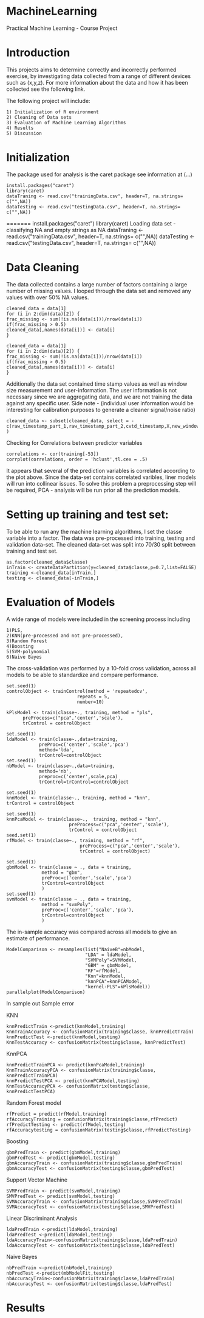 MachineLearning
===============

Practical Machine Learning - Course Project

# Introduction 
This projects aims to determine correctly and incorrectly performed exercise,
by investigating data collected from a range of different devices such as (x,y,z).
For more information about the data and how it has been collected see the following link.
   
The following project will include:

    1) Initialization of R environment
    2) Cleaning of Data sets 
    3) Evaluation of Machine Learning Algorithms  
    4) Results 
    5) Discussion 
   
# Initialization 
The package used for analysis is the caret package see information at (...)

	install.packages("caret")
	library(caret)
	dataTraning <- read.csv("trainingData.csv", header=T, na.strings= c("",NA))
	dataTesting <- read.csv("testingData.csv", header=T, na.strings= c("",NA))
=======
    install.packages("caret")
    library(caret)
    Loading data set - classifying NA and empty strings as NA
    dataTraning <- read.csv("trainingData.csv", header=T, na.strings= c("",NA))
    dataTesting <- read.csv("testingData.csv", header=T, na.strings= c("",NA))

# Data Cleaning 
The data collected contains a large number of factors containing a large number of missing values.
I looped through the data set and removed any values with over 50% NA values.

	cleaned_data = data[1]
	for (i in 2:dim(data)[2]) {
	frac_missing <- sum(!is.na(data[i]))/nrow(data[i])
	if(frac_missing > 0.5) 
	cleaned_data[,names(data[i])] <- data[i]
	}

    cleaned_data = data[1]
    for (i in 2:dim(data)[2]) {
    frac_missing <- sum(!is.na(data[i]))/nrow(data[i])
    if(frac_missing > 0.5) 
    cleaned_data[,names(data[i])] <- data[i]
    }

Additionally the data set contained time stamp values as well as window size measurement and user-information. 
The user information is not necessary since we are aggregating data, and we are not training the data against any specific user. Side note - (individual user information would be interesting for calibration purposes to generate a cleaner signal/noise ratio)

    cleaned_data <- subset(cleaned_data, select = -c(raw_timestamp_part_1,raw_timestamp_part_2,cvtd_timestamp,X,new_window,num_window,user_name) )

Checking for Correlations between predictor variables
	
    correlations <- cor(training[-53])
    corrplot(correlations, order = 'hclust',tl.cex = .5)
 
It appears that several of the prediction variables is correlated according to the plot above. Since the data-set contains correlated varibles, liner models will run into collinear issues. 
To solve this problem a preprocessing step will be required, PCA - analysis will be run prior all the prediction models. 
 
# Setting up training and test set:
To be able to run any the machine learning algorithms, I set the classe variable into a factor. 
The data was pre-processed into training, testing and validation data-set. 
The cleaned data-set was split into 70/30 split between training and test set.  

    as.factor(cleaned_data$classe)
    inTrain <- createDataPartition(y=cleaned_data$classe,p=0.7,list=FALSE)
    training <-cleaned_data[inTrain,]
    testing <- cleaned_data[-inTrain,]

# Evaluation of Models 

A wide range of models were included in the screening process including 
    
    1)PLS,
    2)KNN(pre-processed and not pre-processed),
    3)Random Forest
    4)Boosting 
    5)SVM-polynomial 
    6)Naive Bayes

The cross-validation was performed by a 10-fold cross validation, 
across all models to be able to standardize and compare performance.
  

    set.seed(1)
    controlObject <- trainControl(method = 'repeatedcv',
                              repeats = 5,
                              number=10)
    
	kPlsModel <- train(classe~., training, method = "pls", 
          preProcess=c("pca",'center','scale'),
          trControl = controlObject
	
	set.seed(1)
    ldaModel <- train(classe~.,data=training,
                preProc=c('center','scale','pca')
                method='lda', 
                trControl=controlObject
    set.seed(1)
	nbModel <- train(classe~.,data=training,
                method='nb', 
                preproc=c('center',scale,pca)
                trControl=trControl=controlObject

	set.seed(1)
	knnModel <- train(classe~., training, method = "knn", 
    trControl = controlObject
	
	set.seed(1)
	knnPcaModel <- train(classe~.,  training, method = "knn",
                           preProcess=c("pca",'center','scale'), 
                           trControl = controlObject
	seed.set(1)
    rfModel <- train(classe~., training, method = "rf",
 	                           preProcess=c("pca",'center','scale'), 
                               trControl = controlObject)  

	set.seed(1)
	gbmModel <- train(classe ~ ., data = training,
                 method = "gbm",
                 preProc=c('center','scale','pca')
                 trControl=controlObject 
                 )
    set.seed(1)
    svmModel <- train(classe ~ ., data = training,
                 method = "svmPoly",
                 preProc=c('center','scale','pca'),
                 trControl=controlObject 
                 )

The in-sample accuracy was compared across all models to give an estimate of performance.  

    ModelComparison <- resamples(list("NaiveB"=nbModel,
                                 "LDA" = ldaModel,
                                 "SVMPoly"=SVMModel,
                                 "GBM" = gbmModel,
                                 "RF"=rfModel,
                                 "Knn"=knnModel,
                                 "knnPCA"=knnPCAModel,
                                 "kernel-PLS"=kPlsModel))  
    parallelplot(ModelComparison)  


In sample out Sample error 

KNN    

    knnPredictTrain <-predict(knnModel,training)
    KnnTrainAccuracy <- confusionMatrix(training$classe, knnPredictTrain)
    knnPredictTest <-predict(knnModel,testing)
    KnnTestAccuracy <- confusionMatrix(testing$classe, knnPredictTest)

KnnPCA

    knnPredictTrainPCA <- predict(knnPcaModel,training)
    KnnTrainAccuracyPCA <- confusionMatrix(training$classe, knnPredictTrainPCA)
    knnPredictTestPCA <- predict(knnPCAModel,testing)
    KnnTestAccuracyPCA <- confusionMatrix(testing$classe, knnPredictTestPCA)

Random Forest model 

    rfPredict = predict(rfModel,training)
    rfAccuracyTraining = confusionMatrix(training$classe,rfPredict)
    rfPredictTesting <- predict(rfModel,testing)
    rfAccuracytesting = confusionMatrix(testing$classe,rfPredictTesting)

Boosting 

    gbmPredTrain <- predict(gbmModel,training)
    gbmPredTest <- predict(gbmModel,testing)
    gbmAccuracyTrain <- confusionMatrix(training$classe,gbmPredTrain)
    gbmAccuracyTest <- confusionMatrix(testing$classe,gbmPredTest)

Support Vector Machine 

    SVMPredTrain <- predict(svmModel,training)
    SMVPredTest <- predict(svmModel,testing)
    SVMAccuracyTrain <- confusionMatrix(training$classe,SVMPredTrain)
    SVMAccuracyTest <- confusionMatrix(testing$classe,SMVPredTest)

Linear Discriminant Analysis 

    ldaPredTrain <-predict(ldaModel,training)
    ldaPredTest <-predict(ldaModel,testing)
    ldaAccuracyTrain<-confusionMatrix(training$classe,ldaPredTrain)
    ldaAccuracyTest <- confusionMatrix(testing$classe,ldaPredTest)

Naive Bayes 

    nbPredTrain <-predict(nbModel,training)
    nbPredTest <-predict(mbModelFit,testing)
    nbAccuracyTrain<-confusionMatrix(training$classe,ldaPredTrain)
    nbAccuracyTest <- confusionMatrix(testing$classe,ldaPredTest) 

# Results 
